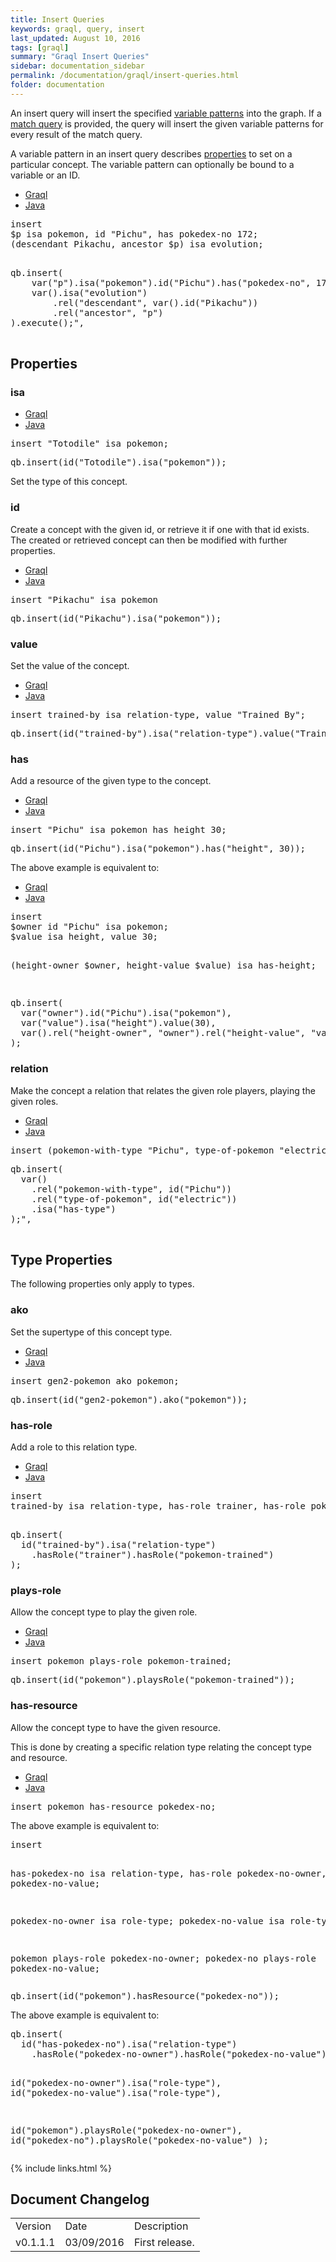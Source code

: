 ```yaml
---
title: Insert Queries
keywords: graql, query, insert
last_updated: August 10, 2016
tags: [graql]
summary: "Graql Insert Queries"
sidebar: documentation_sidebar
permalink: /documentation/graql/insert-queries.html
folder: documentation
---
```



An insert query will insert the specified [variable
patterns](#variable-patterns) into the graph. If a [match
query](match-queries.html) is provided, the query will insert the given variable
patterns for every result of the match query.

A variable pattern in an insert query describes [properties](#properties) to
set on a particular concept. The variable pattern can optionally be bound to a
variable or an ID.
<ul id="profileTabs" class="nav nav-tabs">
    <li class="active"><a href="#shell1" data-toggle="tab">Graql</a></li>
    <li><a href="#java1" data-toggle="tab">Java</a></li>
</ul>

<div class="tab-content">
<div role="tabpanel" class="tab-pane active" id="shell1">
<pre>
insert
$p isa pokemon, id "Pichu", has pokedex-no 172;
(descendant Pikachu, ancestor $p) isa evolution;

</pre>
</div>
<div role="tabpanel" class="tab-pane" id="java1">
<pre>
qb.insert(
    var("p").isa("pokemon").id("Pichu").has("pokedex-no", 172),
    var().isa("evolution")
        .rel("descendant", var().id("Pikachu"))
        .rel("ancestor", "p")
).execute();",

</pre>
</div> <!-- tab-pane -->
</div> <!-- tab-content -->


## Properties

### isa

<ul id="profileTabs" class="nav nav-tabs">
    <li class="active"><a href="#shell2" data-toggle="tab">Graql</a></li>
    <li><a href="#java2" data-toggle="tab">Java</a></li>
</ul>

<div class="tab-content">
<div role="tabpanel" class="tab-pane active" id="shell2">
<pre>
insert "Totodile" isa pokemon;
</pre>
</div>
<div role="tabpanel" class="tab-pane" id="java2">
<pre>
qb.insert(id("Totodile").isa("pokemon"));
</pre>
</div> <!-- tab-pane -->
</div> <!-- tab-content -->


Set the type of this concept.

### id

Create a concept with the given id, or retrieve it if one with that id exists.
The created or retrieved concept can then be modified with further properties.

<ul id="profileTabs" class="nav nav-tabs">
    <li class="active"><a href="#shell3" data-toggle="tab">Graql</a></li>
    <li><a href="#java3" data-toggle="tab">Java</a></li>
</ul>

<div class="tab-content">
<div role="tabpanel" class="tab-pane active" id="shell3">
<pre>
insert "Pikachu" isa pokemon
</pre>
</div>
<div role="tabpanel" class="tab-pane" id="java3">
<pre>
qb.insert(id("Pikachu").isa("pokemon"));
</pre>
</div> <!-- tab-pane -->
</div> <!-- tab-content -->


### value

Set the value of the concept.
<ul id="profileTabs" class="nav nav-tabs">
    <li class="active"><a href="#shell4" data-toggle="tab">Graql</a></li>
    <li><a href="#java4" data-toggle="tab">Java</a></li>
</ul>

<div class="tab-content">
<div role="tabpanel" class="tab-pane active" id="shell4">
<pre>
insert trained-by isa relation-type, value "Trained By";
</pre>
</div>
<div role="tabpanel" class="tab-pane" id="java4">
<pre>
qb.insert(id("trained-by").isa("relation-type").value("Trained By"));
</pre>
</div> <!-- tab-pane -->
</div> <!-- tab-content -->

### has

Add a resource of the given type to the concept.

<ul id="profileTabs" class="nav nav-tabs">
    <li class="active"><a href="#shell5" data-toggle="tab">Graql</a></li>
    <li><a href="#java5" data-toggle="tab">Java</a></li>
</ul>

<div class="tab-content">
<div role="tabpanel" class="tab-pane active" id="shell5">
<pre>
insert "Pichu" isa pokemon has height 30;
</pre>
</div>
<div role="tabpanel" class="tab-pane" id="java5">
<pre>
qb.insert(id("Pichu").isa("pokemon").has("height", 30));
</pre>
</div> <!-- tab-pane -->
</div> <!-- tab-content -->


The above example is equivalent to:

<ul id="profileTabs" class="nav nav-tabs">
    <li class="active"><a href="#shell6" data-toggle="tab">Graql</a></li>
    <li><a href="#java6" data-toggle="tab">Java</a></li>
</ul>

<div class="tab-content">
<div role="tabpanel" class="tab-pane active" id="shell6">
<pre>
insert
$owner id "Pichu" isa pokemon;
$value isa height, value 30;

(height-owner $owner, height-value $value) isa has-height;

</pre>
</div>
<div role="tabpanel" class="tab-pane" id="java6">
<pre>
qb.insert(
  var("owner").id("Pichu").isa("pokemon"),
  var("value").isa("height").value(30),
  var().rel("height-owner", "owner").rel("height-value", "value").isa("has-height")
);
</pre>
</div> <!-- tab-pane -->
</div> <!-- tab-content -->


### relation

Make the concept a relation that relates the given role players, playing the
given roles.

<ul id="profileTabs" class="nav nav-tabs">
    <li class="active"><a href="#shell7" data-toggle="tab">Graql</a></li>
    <li><a href="#java7" data-toggle="tab">Java</a></li>
</ul>

<div class="tab-content">
<div role="tabpanel" class="tab-pane active" id="shell7">
<pre>
insert (pokemon-with-type "Pichu", type-of-pokemon "electric") isa has-type;
</pre>
</div>
<div role="tabpanel" class="tab-pane" id="java7">
<pre>
qb.insert(
  var()
    .rel("pokemon-with-type", id("Pichu"))
    .rel("type-of-pokemon", id("electric"))
    .isa("has-type")
);",

</pre>
</div> <!-- tab-pane -->
</div> <!-- tab-content -->


## Type Properties

The following properties only apply to types.

### ako

Set the supertype of this concept type.

<ul id="profileTabs" class="nav nav-tabs">
    <li class="active"><a href="#shell8" data-toggle="tab">Graql</a></li>
    <li><a href="#java8" data-toggle="tab">Java</a></li>
</ul>

<div class="tab-content">
<div role="tabpanel" class="tab-pane active" id="shell8">
<pre>
insert gen2-pokemon ako pokemon;
</pre>
</div>
<div role="tabpanel" class="tab-pane" id="java8">
<pre>
qb.insert(id("gen2-pokemon").ako("pokemon"));
</pre>
</div> <!-- tab-pane -->
</div> <!-- tab-content -->


### has-role
Add a role to this relation type.

<ul id="profileTabs" class="nav nav-tabs">
    <li class="active"><a href="#shell9" data-toggle="tab">Graql</a></li>
    <li><a href="#java9" data-toggle="tab">Java</a></li>
</ul>

<div class="tab-content">
<div role="tabpanel" class="tab-pane active" id="shell9">
<pre>
insert
trained-by isa relation-type, has-role trainer, has-role pokemon-trained;

</pre>
</div>
<div role="tabpanel" class="tab-pane" id="java9">
<pre>
qb.insert(
  id("trained-by").isa("relation-type")
    .hasRole("trainer").hasRole("pokemon-trained")
);
</pre>
</div> <!-- tab-pane -->
</div> <!-- tab-content -->


### plays-role
Allow the concept type to play the given role.

<ul id="profileTabs" class="nav nav-tabs">
    <li class="active"><a href="#shell10" data-toggle="tab">Graql</a></li>
    <li><a href="#java10" data-toggle="tab">Java</a></li>
</ul>

<div class="tab-content">
<div role="tabpanel" class="tab-pane active" id="shell10">
<pre>
insert pokemon plays-role pokemon-trained;
</pre>
</div>
<div role="tabpanel" class="tab-pane" id="java10">
<pre>
qb.insert(id("pokemon").playsRole("pokemon-trained"));
</pre>
</div> <!-- tab-pane -->
</div> <!-- tab-content -->


### has-resource

Allow the concept type to have the given resource.

This is done by creating a specific relation type relating the concept type
and resource.

<ul id="profileTabs" class="nav nav-tabs">
    <li class="active"><a href="#shell11" data-toggle="tab">Graql</a></li>
    <li><a href="#java11" data-toggle="tab">Java</a></li>
</ul>

<div class="tab-content">
<div role="tabpanel" class="tab-pane active" id="shell11">
<pre>
insert pokemon has-resource pokedex-no;
</pre>
<p>The above example is equivalent to:</p>
<pre>
insert

has-pokedex-no isa relation-type,
  has-role pokedex-no-owner,
  has-role pokedex-no-value;

pokedex-no-owner isa role-type;
pokedex-no-value isa role-type;

pokemon plays-role pokedex-no-owner;
pokedex-no plays-role pokedex-no-value;
</pre>

</div>
<div role="tabpanel" class="tab-pane" id="java11">
<pre>
qb.insert(id("pokemon").hasResource("pokedex-no"));
</pre>
<p>The above example is equivalent to:</p>
<pre>
qb.insert(
  id("has-pokedex-no").isa("relation-type")
    .hasRole("pokedex-no-owner").hasRole("pokedex-no-value"),

  id("pokedex-no-owner").isa("role-type"),
  id("pokedex-no-value").isa("role-type"),

  id("pokemon").playsRole("pokedex-no-owner"),
  id("pokedex-no").playsRole("pokedex-no-value")
);
</pre>
</div> <!-- tab-pane -->
</div> <!-- tab-content -->

{% include links.html %}

## Document Changelog  


<table>
    <tr>
        <td>Version</td>
        <td>Date</td>
        <td>Description</td>        
    </tr>
        <tr>
        <td>v0.1.1.1</td>
        <td>03/09/2016</td>
        <td>First release.</td>        
    </tr>

</table>